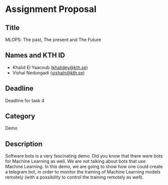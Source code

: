 # Assignment Proposal

## Title

MLOPS: The past, The present and The Future

## Names and KTH ID

- Khalid El Yaacoub (khalidey@kth.se)
- Vishal Nedungadi (vishaln@kth.se)

## Deadline

Deadline for task 4

## Category

Demo

## Description

Software bots is a very fascinating demo. Did you know that there were bots for Machine Learning as well. We are not talking about bots that use Machine Learning.
In this demo, we are going to show how one could create a telegram bot, in order to monitor the training of Machine Learning models remotely (with a possibility
to control the training remotely as well). 

